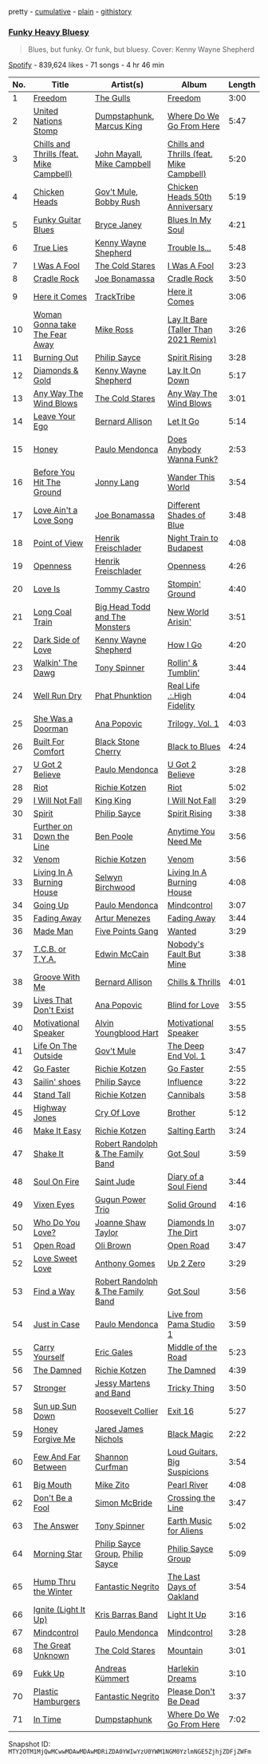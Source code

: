 pretty - [cumulative](/playlists/cumulative/37i9dQZF1DX9stbPFTxeaB.md) - [plain](/playlists/plain/37i9dQZF1DX9stbPFTxeaB) - [githistory](https://github.githistory.xyz/mackorone/spotify-playlist-archive/blob/main/playlists/plain/37i9dQZF1DX9stbPFTxeaB)

### [Funky Heavy Bluesy](https://open.spotify.com/playlist/37i9dQZF1DX9stbPFTxeaB)

> Blues, but funky\. Or funk, but bluesy\. Cover: Kenny Wayne Shepherd

[Spotify](https://open.spotify.com/user/spotify) - 839,624 likes - 71 songs - 4 hr 46 min

| No. | Title | Artist(s) | Album | Length |
|---|---|---|---|---|
| 1 | [Freedom](https://open.spotify.com/track/3VpiTc2hSR4X5VUYQ5Td4Y) | [The Gulls](https://open.spotify.com/artist/2n0FlGHc3OxI0x2WI39BEc) | [Freedom](https://open.spotify.com/album/7sv8d8tHuZTRzEmEOQFeoj) | 3:00 |
| 2 | [United Nations Stomp](https://open.spotify.com/track/0BT3RQsdS84xswE0YHkJo2) | [Dumpstaphunk](https://open.spotify.com/artist/6LvO4vaTTJhCAdpITMpDvC), [Marcus King](https://open.spotify.com/artist/0FeWKiZSwBRdGzqeCdlH1a) | [Where Do We Go From Here](https://open.spotify.com/album/4fd3Nnb4bn3rERllCnKFxR) | 5:47 |
| 3 | [Chills and Thrills \(feat\. Mike Campbell\)](https://open.spotify.com/track/3O4lx0iWB6jVKAFcJ07C8n) | [John Mayall](https://open.spotify.com/artist/5s4z3mRAE7nxE3jjft8J3h), [Mike Campbell](https://open.spotify.com/artist/3D7yLi22OE0n2gUPzWXhjc) | [Chills and Thrills \(feat\. Mike Campbell\)](https://open.spotify.com/album/60e22k3sYb5f9lz3fuzlZ3) | 5:20 |
| 4 | [Chicken Heads](https://open.spotify.com/track/0Mc5onRXu2mgLHgb0nfFxe) | [Gov't Mule](https://open.spotify.com/artist/5zoKOcTDI9EMOhGNaxL708), [Bobby Rush](https://open.spotify.com/artist/7LdFlcnzWpySPKngmFCnLi) | [Chicken Heads 50th Anniversary](https://open.spotify.com/album/6VOnwHoW4Hn2mxZt7HXzaR) | 5:19 |
| 5 | [Funky Guitar Blues](https://open.spotify.com/track/2dqkDzJPwSIduZlKJh0lvB) | [Bryce Janey](https://open.spotify.com/artist/09ZFZmc7XNCwnDYB3R48qr) | [Blues In My Soul](https://open.spotify.com/album/1ULW18kqQ47Qp3YUATkvFQ) | 4:21 |
| 6 | [True Lies](https://open.spotify.com/track/1vcUlV02bvKQn6ryzZqDVL) | [Kenny Wayne Shepherd](https://open.spotify.com/artist/1riHqX633Kup3mJAw8WR8p) | [Trouble Is...](https://open.spotify.com/album/1ODpJWe2bymqj4DyJfuBE9) | 5:48 |
| 7 | [I Was A Fool](https://open.spotify.com/track/0yLT3sSQU6TkLdlbq0mHm4) | [The Cold Stares](https://open.spotify.com/artist/0hLLs7dOw0Z1XBFFrLSDln) | [I Was A Fool](https://open.spotify.com/album/3NvKMJA950Tz5xx1CwOoRH) | 3:23 |
| 8 | [Cradle Rock](https://open.spotify.com/track/0OVWOIMbfPWn2aVEzTclkN) | [Joe Bonamassa](https://open.spotify.com/artist/2SNzxY1OsSCHBLVi77mpPQ) | [Cradle Rock](https://open.spotify.com/album/6Y2mu4qftaYr1ETmK50BJA) | 3:50 |
| 9 | [Here it Comes](https://open.spotify.com/track/6h8p747HBdGCua6nTVpnYg) | [TrackTribe](https://open.spotify.com/artist/4YKdSLESMOqzq5QSMAjCmv) | [Here it Comes](https://open.spotify.com/album/0BPIg1qCg8BVVQKTwYLOOU) | 3:06 |
| 10 | [Woman Gonna take The Fear Away](https://open.spotify.com/track/1bk3JiDGZIRlU6iWperLGf) | [Mike Ross](https://open.spotify.com/artist/5czSB0z5jZnHr9zV37RU1h) | [Lay It Bare \(Taller Than 2021 Remix\)](https://open.spotify.com/album/4Kt5fmBWMROZNAEUTTS87P) | 3:26 |
| 11 | [Burning Out](https://open.spotify.com/track/5abyTR9t1SuyS8YAQZd6xA) | [Philip Sayce](https://open.spotify.com/artist/5Npr4HpRE8YlsisRjN9T8h) | [Spirit Rising](https://open.spotify.com/album/3dQKiRCBLOnvRmfcTCJP0H) | 3:28 |
| 12 | [Diamonds & Gold](https://open.spotify.com/track/6ih0RIVI5ZVOOGpYBzV9rd) | [Kenny Wayne Shepherd](https://open.spotify.com/artist/1riHqX633Kup3mJAw8WR8p) | [Lay It On Down](https://open.spotify.com/album/4D8k0XAtsNjWmRWqjxaYIR) | 5:17 |
| 13 | [Any Way The Wind Blows](https://open.spotify.com/track/06v3DtMzR1u8XwNkEy8OEp) | [The Cold Stares](https://open.spotify.com/artist/0hLLs7dOw0Z1XBFFrLSDln) | [Any Way The Wind Blows](https://open.spotify.com/album/1uPRDVR48w703zWvbd0Jt5) | 3:01 |
| 14 | [Leave Your Ego](https://open.spotify.com/track/5lCrGrjeBufzZNUWyZuMH2) | [Bernard Allison](https://open.spotify.com/artist/0oLmGtqMpKAAVNJyJ71AcI) | [Let It Go](https://open.spotify.com/album/6iMMxMoKbZbW2jcE8J3udJ) | 5:14 |
| 15 | [Honey](https://open.spotify.com/track/4gvttoQ87qNDYrtVX5TlHG) | [Paulo Mendonca](https://open.spotify.com/artist/5IXO0yGQMScYQMsWg6L8YG) | [Does Anybody Wanna Funk?](https://open.spotify.com/album/76rkieGPYIWF101l5gmg4t) | 2:53 |
| 16 | [Before You Hit The Ground](https://open.spotify.com/track/6X3oobD0XUStLRoCciGEmj) | [Jonny Lang](https://open.spotify.com/artist/5rX1EodZfwxmW4fQX2Caot) | [Wander This World](https://open.spotify.com/album/4ZscZNV7mVZupyotq52wLG) | 3:54 |
| 17 | [Love Ain't a Love Song](https://open.spotify.com/track/50ttL5XmiGyYscxnJKJy2R) | [Joe Bonamassa](https://open.spotify.com/artist/2SNzxY1OsSCHBLVi77mpPQ) | [Different Shades of Blue](https://open.spotify.com/album/3g3H58t89gy5HS6e9oaIos) | 3:48 |
| 18 | [Point of View](https://open.spotify.com/track/7xvRzWO7VuKSiQM1BWkEcs) | [Henrik Freischlader](https://open.spotify.com/artist/2RQuyY0nQqKOtzhBhghSGu) | [Night Train to Budapest](https://open.spotify.com/album/0xGYLsyGj4WMxXS7rj1nJc) | 4:08 |
| 19 | [Openness](https://open.spotify.com/track/6H4ur69PVIZJlX60jTntAM) | [Henrik Freischlader](https://open.spotify.com/artist/2RQuyY0nQqKOtzhBhghSGu) | [Openness](https://open.spotify.com/album/0Px0ciCMhvJY1gMhjL7Cgp) | 4:26 |
| 20 | [Love Is](https://open.spotify.com/track/0Q8GkrbDpLqAls58k0K2Tu) | [Tommy Castro](https://open.spotify.com/artist/3qcmjQYtotraA2JrvN8165) | [Stompin' Ground](https://open.spotify.com/album/7idEcyqOmmK3iYlr8mmTti) | 4:40 |
| 21 | [Long Coal Train](https://open.spotify.com/track/0S9mn8M7ZTfwXxPLxsdLOJ) | [Big Head Todd and The Monsters](https://open.spotify.com/artist/1lOQRP0UJWmpoDWBa8PB0B) | [New World Arisin'](https://open.spotify.com/album/2Kf2bhjzeCBhv2oT7ErMD4) | 3:51 |
| 22 | [Dark Side of Love](https://open.spotify.com/track/6EbzWtH5vZb9gq39Ql8XYI) | [Kenny Wayne Shepherd](https://open.spotify.com/artist/1riHqX633Kup3mJAw8WR8p) | [How I Go](https://open.spotify.com/album/4eCuv1pfX4HHc1pl2uKcCg) | 4:20 |
| 23 | [Walkin' The Dawg](https://open.spotify.com/track/6xHzY67lLIJNdxbR5LxZ5S) | [Tony Spinner](https://open.spotify.com/artist/6JhsZANOSVD2dnJt1ZHr3z) | [Rollin' & Tumblin'](https://open.spotify.com/album/4GMf9XTF6WJSh6Eh8cm6Up) | 3:44 |
| 24 | [Well Run Dry](https://open.spotify.com/track/0dlfcbC2ecv3RS94noopTd) | [Phat Phunktion](https://open.spotify.com/artist/3afwdwY97SMtIdnUsPTpQT) | [Real Life .:.High Fidelity](https://open.spotify.com/album/71w5yv26R3yqlxpDs1KqWh) | 4:04 |
| 25 | [She Was a Doorman](https://open.spotify.com/track/1CgGro1rXhkxs7LviofPyT) | [Ana Popovic](https://open.spotify.com/artist/5kPUAJihniO5WfEfbOCjLf) | [Trilogy, Vol\. 1](https://open.spotify.com/album/7M78ou62qwyei46ZvdPorP) | 4:03 |
| 26 | [Built For Comfort](https://open.spotify.com/track/34GVdYe8z3z7H7gylc3mCw) | [Black Stone Cherry](https://open.spotify.com/artist/6WMo39FU3nrpSz3qMgRKug) | [Black to Blues](https://open.spotify.com/album/6W4rQeptwzL84iC4fb7TuI) | 4:24 |
| 27 | [U Got 2 Believe](https://open.spotify.com/track/6zfMpiPa0x1nEcAF0FH8sx) | [Paulo Mendonca](https://open.spotify.com/artist/5IXO0yGQMScYQMsWg6L8YG) | [U Got 2 Believe](https://open.spotify.com/album/4i6X6nAuZBqLczL9gQgMCi) | 3:28 |
| 28 | [Riot](https://open.spotify.com/track/0tAXV5rJfrMcqTOPNzv9og) | [Richie Kotzen](https://open.spotify.com/artist/6nYo7m5cO64bANRvilwVBb) | [Riot](https://open.spotify.com/album/2PSA0hNLqgBVBOa0lciwPt) | 5:02 |
| 29 | [I Will Not Fall](https://open.spotify.com/track/0YLdPhWCwvYk3olzObwcZW) | [King King](https://open.spotify.com/artist/4SXsNXgRundFdewI58vbZT) | [I Will Not Fall](https://open.spotify.com/album/4FF8p2iHolmxGXmkWpEBdJ) | 3:29 |
| 30 | [Spirit](https://open.spotify.com/track/0G1p6qY60TM9fT3v9iHRdF) | [Philip Sayce](https://open.spotify.com/artist/5Npr4HpRE8YlsisRjN9T8h) | [Spirit Rising](https://open.spotify.com/album/3dQKiRCBLOnvRmfcTCJP0H) | 3:38 |
| 31 | [Further on Down the Line](https://open.spotify.com/track/4S0SOJFgn62SS3Tir84aCF) | [Ben Poole](https://open.spotify.com/artist/3MQuQtVNJG9SchM1l2CTm3) | [Anytime You Need Me](https://open.spotify.com/album/7utRyQ51kDmzNU24doZANL) | 3:56 |
| 32 | [Venom](https://open.spotify.com/track/3IxskaJgntwUcXt9SK3LhL) | [Richie Kotzen](https://open.spotify.com/artist/6nYo7m5cO64bANRvilwVBb) | [Venom](https://open.spotify.com/album/6GgERv1qetGC5yzId0hTRD) | 3:56 |
| 33 | [Living In A Burning House](https://open.spotify.com/track/0dXY4cKAKXZ74B41vclGlu) | [Selwyn Birchwood](https://open.spotify.com/artist/47HxYwXgJsfyQN08FpXfxD) | [Living In A Burning House](https://open.spotify.com/album/0iZ7zjxkdJVCaImg2EJZzB) | 4:08 |
| 34 | [Going Up](https://open.spotify.com/track/784KWAUgpgpzWnwaCQzi5k) | [Paulo Mendonca](https://open.spotify.com/artist/5IXO0yGQMScYQMsWg6L8YG) | [Mindcontrol](https://open.spotify.com/album/2wtFYPfuLvIZmSeu9ohh7t) | 3:07 |
| 35 | [Fading Away](https://open.spotify.com/track/7FpFxqvwMMR4j1Yi1vndpK) | [Artur Menezes](https://open.spotify.com/artist/0NxpILfCjl6UcOxMMMp8fo) | [Fading Away](https://open.spotify.com/album/4rbAfXhaS3CKaDGSfaK9Jb) | 3:44 |
| 36 | [Made Man](https://open.spotify.com/track/6yc6bMZVPQHR06a8H1WOmG) | [Five Points Gang](https://open.spotify.com/artist/0vZOdMJGMaCZ8SJCzciy0B) | [Wanted](https://open.spotify.com/album/7BoDAUUVu2xqWTyYVkDG9m) | 3:29 |
| 37 | [T.C.B\. or T.Y.A.](https://open.spotify.com/track/0bpdYlt8oPbGeBZb3gDdZk) | [Edwin McCain](https://open.spotify.com/artist/0L6Gwm0JDrgIQJfjarWSUR) | [Nobody's Fault But Mine](https://open.spotify.com/album/6Ft9rsJU1EN1tKUcjOFCaC) | 3:38 |
| 38 | [Groove With Me](https://open.spotify.com/track/2VaKZQ6d3qY0roo4E1Hapg) | [Bernard Allison](https://open.spotify.com/artist/0oLmGtqMpKAAVNJyJ71AcI) | [Chills & Thrills](https://open.spotify.com/album/3NAEXb8fdzzi9umXkF36J5) | 4:01 |
| 39 | [Lives That Don't Exist](https://open.spotify.com/track/0X4vLevfEeJIgjVpKedbgK) | [Ana Popovic](https://open.spotify.com/artist/5kPUAJihniO5WfEfbOCjLf) | [Blind for Love](https://open.spotify.com/album/6l5J6OqjFMWGhv9132gs83) | 3:55 |
| 40 | [Motivational Speaker](https://open.spotify.com/track/6PJE3j017zKto7sv2wUrNy) | [Alvin Youngblood Hart](https://open.spotify.com/artist/1pmIo6ASaJG24wmYoyxjwG) | [Motivational Speaker](https://open.spotify.com/album/7AJJXxJIYOUkMZzYY0xXOO) | 3:55 |
| 41 | [Life On The Outside](https://open.spotify.com/track/2iufE5GZ6UobPZgMU8Qh5A) | [Gov't Mule](https://open.spotify.com/artist/5zoKOcTDI9EMOhGNaxL708) | [The Deep End Vol\. 1](https://open.spotify.com/album/378K25f02JVVcrMbeL6Pp1) | 3:47 |
| 42 | [Go Faster](https://open.spotify.com/track/7qLq9x0er8eP04MIaxwK0Y) | [Richie Kotzen](https://open.spotify.com/artist/6nYo7m5cO64bANRvilwVBb) | [Go Faster](https://open.spotify.com/album/6C33RIIcD7Q0Sx0APSfpm5) | 2:55 |
| 43 | [Sailin' shoes](https://open.spotify.com/track/7i3Nj3LFRVSyn4dzYzAVVu) | [Philip Sayce](https://open.spotify.com/artist/5Npr4HpRE8YlsisRjN9T8h) | [Influence](https://open.spotify.com/album/3iUPd1kl1Nqh2AtgsgXgdF) | 3:22 |
| 44 | [Stand Tall](https://open.spotify.com/track/4oIHLOhwRr8yTFZWmyKyZq) | [Richie Kotzen](https://open.spotify.com/artist/6nYo7m5cO64bANRvilwVBb) | [Cannibals](https://open.spotify.com/album/5Qg3Qy7qI2UiSp76xIBYKC) | 3:58 |
| 45 | [Highway Jones](https://open.spotify.com/track/4No7vBUnNaJ76hOCMiWr5l) | [Cry Of Love](https://open.spotify.com/artist/6CKsSefAf4rhCQnrEmygFX) | [Brother](https://open.spotify.com/album/2fX9niq6mAumSozu4KnPmB) | 5:12 |
| 46 | [Make It Easy](https://open.spotify.com/track/60zfRewsKIpbmDQXImKW2C) | [Richie Kotzen](https://open.spotify.com/artist/6nYo7m5cO64bANRvilwVBb) | [Salting Earth](https://open.spotify.com/album/0pVOdsazkMxlwse9tHlBlv) | 3:24 |
| 47 | [Shake It](https://open.spotify.com/track/2uKt3YMVIDuEDY2xH1jZFz) | [Robert Randolph & The Family Band](https://open.spotify.com/artist/4xac3zhHlBm5QDxbZeqgeR) | [Got Soul](https://open.spotify.com/album/2WWqqmFSB4jFEnnRwngeSB) | 3:59 |
| 48 | [Soul On Fire](https://open.spotify.com/track/4Qq0xEgR45Lf7iGpv6t0vD) | [Saint Jude](https://open.spotify.com/artist/5bk7jL6NrCWUqdtZ6t9m8z) | [Diary of a Soul Fiend](https://open.spotify.com/album/5doTWaDPG8coY3SR6SQQc3) | 3:44 |
| 49 | [Vixen Eyes](https://open.spotify.com/track/4KIY1A23VXJZjSlaRFzgTC) | [Gugun Power Trio](https://open.spotify.com/artist/0QnRd6i7Da4louZggkoFrg) | [Solid Ground](https://open.spotify.com/album/75DywChZtKY2f4xAKBrAso) | 4:16 |
| 50 | [Who Do You Love?](https://open.spotify.com/track/4v4zFRDRkXyGPTRyYur26i) | [Joanne Shaw Taylor](https://open.spotify.com/artist/3FmTlY1F9dQyRursrsUaU7) | [Diamonds In The Dirt](https://open.spotify.com/album/7qev8XrmWI1pqJBkXqLcVT) | 3:07 |
| 51 | [Open Road](https://open.spotify.com/track/4kAOHwPEBawS1znACiyuqA) | [Oli Brown](https://open.spotify.com/artist/2b5hTGWhfcA88PyeZAJ3Ma) | [Open Road](https://open.spotify.com/album/1L2NhLHg4muWzR7cHpriPb) | 3:47 |
| 52 | [Love Sweet Love](https://open.spotify.com/track/1N47m6es1ruoERTpLByl8V) | [Anthony Gomes](https://open.spotify.com/artist/0aBEiafPqEJ3o0yp6gFsHg) | [Up 2 Zero](https://open.spotify.com/album/0PPpXI50qweR3lbhDL0Yb7) | 3:29 |
| 53 | [Find a Way](https://open.spotify.com/track/4PTfrK6IhnTOd7SRpH17EK) | [Robert Randolph & The Family Band](https://open.spotify.com/artist/4xac3zhHlBm5QDxbZeqgeR) | [Got Soul](https://open.spotify.com/album/2WWqqmFSB4jFEnnRwngeSB) | 3:56 |
| 54 | [Just in Case](https://open.spotify.com/track/3lUHPnOMQBlLjkUs6ZpHkI) | [Paulo Mendonca](https://open.spotify.com/artist/5IXO0yGQMScYQMsWg6L8YG) | [Live from Pama Studio 1](https://open.spotify.com/album/2qT9oFDjZSpNiJ7PZPmkXO) | 3:59 |
| 55 | [Carry Yourself](https://open.spotify.com/track/3mAiFmSq6tsZGBAZlpps4H) | [Eric Gales](https://open.spotify.com/artist/3x8RBu8okCCBLi5vnY4UyV) | [Middle of the Road](https://open.spotify.com/album/7egwxXjYLZsui8rZb5cUFL) | 5:23 |
| 56 | [The Damned](https://open.spotify.com/track/7wl9VAQmGJcWTStbeKhKHf) | [Richie Kotzen](https://open.spotify.com/artist/6nYo7m5cO64bANRvilwVBb) | [The Damned](https://open.spotify.com/album/5z3dlL97c6PnI8I0kZDNeo) | 4:39 |
| 57 | [Stronger](https://open.spotify.com/track/0WhojPt9MxY3BCvs1j8QFn) | [Jessy Martens and Band](https://open.spotify.com/artist/4kJMG0aB4UYiKfHA9esWDt) | [Tricky Thing](https://open.spotify.com/album/4aPtimYS5kIEl8d03ToDUz) | 3:50 |
| 58 | [Sun up Sun Down](https://open.spotify.com/track/6AbF06onnnYVZHk0QPVNF8) | [Roosevelt Collier](https://open.spotify.com/artist/7b10aYN6jh7Dai5c4tshD9) | [Exit 16](https://open.spotify.com/album/02n4Aj3cImlUQe70gdTX43) | 5:27 |
| 59 | [Honey Forgive Me](https://open.spotify.com/track/3R4pTT2d7T4oWdDvU3jV4N) | [Jared James Nichols](https://open.spotify.com/artist/2l7Z2HP9bqMaMFSdPP012g) | [Black Magic](https://open.spotify.com/album/7ga1H9kXK01LOnwDGiRRNE) | 2:22 |
| 60 | [Few And Far Between](https://open.spotify.com/track/0yThOHWoOPPUFSW4oA6yT1) | [Shannon Curfman](https://open.spotify.com/artist/2sn2g4lNGlsAoJm15MOM7x) | [Loud Guitars, Big Suspicions](https://open.spotify.com/album/31YVnDFP920mK7VVqU3Fyp) | 3:54 |
| 61 | [Big Mouth](https://open.spotify.com/track/5mCuc8RrujOdKaqQ5dH9so) | [Mike Zito](https://open.spotify.com/artist/4IPDnwurwc0J2tXUty2hO4) | [Pearl River](https://open.spotify.com/album/52ap88GKN1tlssPoePQK0p) | 4:08 |
| 62 | [Don't Be a Fool](https://open.spotify.com/track/4TSxZeL4YBsSL82n21TajD) | [Simon McBride](https://open.spotify.com/artist/4S2kddUZy77NYpLH50f3qC) | [Crossing the Line](https://open.spotify.com/album/1Q1YmewIFPauUvhtlfNPyi) | 3:47 |
| 63 | [The Answer](https://open.spotify.com/track/4gRRWu6UKWASIQzzOzkXUx) | [Tony Spinner](https://open.spotify.com/artist/6JhsZANOSVD2dnJt1ZHr3z) | [Earth Music for Aliens](https://open.spotify.com/album/1NGrtPLYUBjDEpfguARNe3) | 5:02 |
| 64 | [Morning Star](https://open.spotify.com/track/7fZDPth2IuCiUhvkN8OIWS) | [Philip Sayce Group](https://open.spotify.com/artist/2aV2zINHEpRvHLmXl8AaRO), [Philip Sayce](https://open.spotify.com/artist/5Npr4HpRE8YlsisRjN9T8h) | [Philip Sayce Group](https://open.spotify.com/album/3O4ePFcSYhzM4RMHkG5d1j) | 5:09 |
| 65 | [Hump Thru the Winter](https://open.spotify.com/track/4ToOP7lFnj2kyU6L7xUwLB) | [Fantastic Negrito](https://open.spotify.com/artist/5QXLMdpKeByOo5ypH9gT13) | [The Last Days of Oakland](https://open.spotify.com/album/5XgUtV3205kTcgoSLNf8ix) | 3:54 |
| 66 | [Ignite \(Light It Up\)](https://open.spotify.com/track/2Ta32R4qS5k2R4ZBEmVBtJ) | [Kris Barras Band](https://open.spotify.com/artist/241MOvr69jR2U48FW5WbKv) | [Light It Up](https://open.spotify.com/album/6Rqox5C3LdLdqOyd1kcdy3) | 3:16 |
| 67 | [Mindcontrol](https://open.spotify.com/track/1kyIGyqSvT0pdcDdSwFAMV) | [Paulo Mendonca](https://open.spotify.com/artist/5IXO0yGQMScYQMsWg6L8YG) | [Mindcontrol](https://open.spotify.com/album/06RcGnBGNK1BOzGJ8im4D9) | 3:28 |
| 68 | [The Great Unknown](https://open.spotify.com/track/4zBTpUoxrjVMjEYZECuxRi) | [The Cold Stares](https://open.spotify.com/artist/0hLLs7dOw0Z1XBFFrLSDln) | [Mountain](https://open.spotify.com/album/4gcXwCByBlccQEpSRMPPUH) | 3:01 |
| 69 | [Fukk Up](https://open.spotify.com/track/3AKBquVo2xRipnaP9rbMCs) | [Andreas Kümmert](https://open.spotify.com/artist/7z66axlw21NlGzJ18VPmzj) | [Harlekin Dreams](https://open.spotify.com/album/1tiDmCVwb0zg46BADCJ4fQ) | 3:10 |
| 70 | [Plastic Hamburgers](https://open.spotify.com/track/3lWwsRSWeSTXUBTJeuRPPg) | [Fantastic Negrito](https://open.spotify.com/artist/5QXLMdpKeByOo5ypH9gT13) | [Please Don't Be Dead](https://open.spotify.com/album/4EdNTjVzjIxYqEUGPiyiZS) | 3:37 |
| 71 | [In Time](https://open.spotify.com/track/4BVmZWmdjlmJTRBPfiGbjB) | [Dumpstaphunk](https://open.spotify.com/artist/6LvO4vaTTJhCAdpITMpDvC) | [Where Do We Go From Here](https://open.spotify.com/album/4fd3Nnb4bn3rERllCnKFxR) | 7:02 |

Snapshot ID: `MTY2OTM1MjQwMCwwMDAwMDAwMDRiZDA0YWIwYzU0YWM1NGM0YzlmNGE5ZjhjZDFjZWFm`
